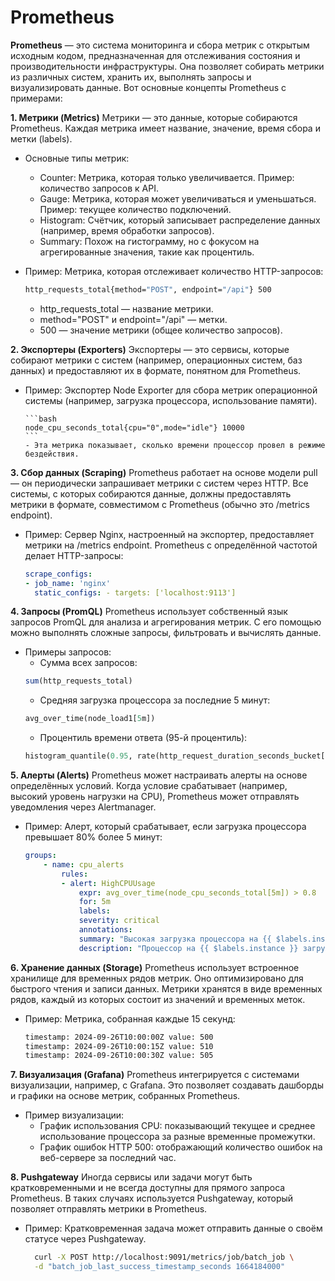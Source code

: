 # Prometheus

**Prometheus** — это система мониторинга и сбора метрик с открытым исходным кодом, предназначенная для отслеживания состояния и производительности инфраструктуры. Она позволяет собирать метрики из различных систем, хранить их, выполнять запросы и визуализировать данные. Вот основные концепты Prometheus с примерами:

**1. Метрики (Metrics)**
Метрики — это данные, которые собираются Prometheus. Каждая метрика имеет название, значение, время сбора и метки (labels).

- Основные типы метрик:

  - Counter: Метрика, которая только увеличивается. Пример: количество запросов к API.
  - Gauge: Метрика, которая может увеличиваться и уменьшаться. Пример: текущее количество подключений.
  - Histogram: Счётчик, который записывает распределение данных (например, время обработки запросов).
  - Summary: Похож на гистограмму, но с фокусом на агрегированные значения, такие как процентиль.

- Пример:
  Метрика, которая отслеживает количество HTTP-запросов:
  ```bash
  http_requests_total{method="POST", endpoint="/api"} 500
  ```
  - http_requests_total — название метрики.
  - method="POST" и endpoint="/api" — метки.
  - 500 — значение метрики (общее количество запросов).

**2. Экспортеры (Exporters)**
Экспортеры — это сервисы, которые собирают метрики с систем (например, операционных систем, баз данных) и предоставляют их в формате, понятном для Prometheus.

- Пример:
  Экспортер Node Exporter для сбора метрик операционной системы (например, загрузка процессора, использование памяти).

      ```bash
      node_cpu_seconds_total{cpu="0",mode="idle"} 10000
      ```
      - Эта метрика показывает, сколько времени процессор провел в режиме бездействия.

**3. Сбор данных (Scraping)**
Prometheus работает на основе модели pull — он периодически запрашивает метрики с систем через HTTP. Все системы, с которых собираются данные, должны предоставлять метрики в формате, совместимом с Prometheus (обычно это /metrics endpoint).

- Пример:
  Сервер Nginx, настроенный на экспортер, предоставляет метрики на /metrics endpoint. Prometheus с определённой частотой делает HTTP-запросы:
  ```yaml
  scrape_configs:
  - job_name: 'nginx'
    static_configs: - targets: ['localhost:9113']
  ```

**4. Запросы (PromQL)**
Prometheus использует собственный язык запросов PromQL для анализа и агрегирования метрик. С его помощью можно выполнять сложные запросы, фильтровать и вычислять данные.

- Примеры запросов:
  - Сумма всех запросов:
  ```sql
  sum(http_requests_total)
  ```
  - Средняя загрузка процессора за последние 5 минут:
  ```sql
  avg_over_time(node_load1[5m])
  ```
  - Процентиль времени ответа (95-й процентиль):
  ```sql
  histogram_quantile(0.95, rate(http_request_duration_seconds_bucket[5m]))
  ```

**5. Алерты (Alerts)**
Prometheus может настраивать алерты на основе определённых условий. Когда условие срабатывает (например, высокий уровень нагрузки на CPU), Prometheus может отправлять уведомления через Alertmanager.

- Пример:
  Алерт, который срабатывает, если загрузка процессора превышает 80% более 5 минут:
  ```yaml
  groups:
      - name: cpu_alerts
          rules:
          - alert: HighCPUUsage
              expr: avg_over_time(node_cpu_seconds_total[5m]) > 0.8
              for: 5m
              labels:
              severity: critical
              annotations:
              summary: "Высокая загрузка процессора на {{ $labels.instance }}"
              description: "Процессор на {{ $labels.instance }} загружен больше чем на 80% в течение последних 5 минут."
  ```

**6. Хранение данных (Storage)**
Prometheus использует встроенное хранилище для временных рядов метрик. Оно оптимизировано для быстрого чтения и записи данных. Метрики хранятся в виде временных рядов, каждый из которых состоит из значений и временных меток.

- Пример:
  Метрика, собранная каждые 15 секунд:
  ```bash
  timestamp: 2024-09-26T10:00:00Z value: 500
  timestamp: 2024-09-26T10:00:15Z value: 510
  timestamp: 2024-09-26T10:00:30Z value: 505
  ```

**7. Визуализация (Grafana)**
Prometheus интегрируется с системами визуализации, например, с Grafana. Это позволяет создавать дашборды и графики на основе метрик, собранных Prometheus.

- Пример визуализации:
  - График использования CPU: показывающий текущее и среднее использование процессора за разные временные промежутки.
  - График ошибок HTTP 500: отображающий количество ошибок на веб-сервере за последний час.

**8. Pushgateway**
Иногда сервисы или задачи могут быть кратковременными и не всегда доступны для прямого запроса Prometheus. В таких случаях используется Pushgateway, который позволяет отправлять метрики в Prometheus.

- Пример:
  Кратковременная задача может отправить данные о своём статусе через Pushgateway.
  ```bash
    curl -X POST http://localhost:9091/metrics/job/batch_job \
    -d "batch_job_last_success_timestamp_seconds 1664184000"
  ```
